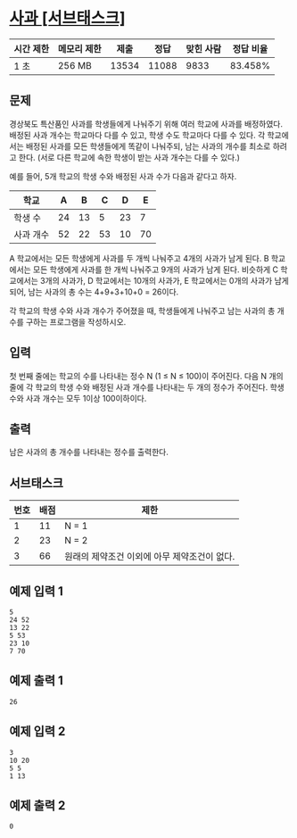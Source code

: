 # [사과 [서브태스크]](https://www.acmicpc.net/problem/10833)

| 시간 제한 | 메모리 제한 | 제출 | 정답 | 맞힌 사람 | 정답 비율 |
| --- | --- | --- | --- | --- | --- |
| 1 초 | 256 MB | 13534 | 11088 | 9833 | 83.458% |

## 문제

경상북도 특산품인 사과를 학생들에게 나눠주기 위해 여러 학교에 사과를 배정하였다. 배정된 사과 개수는 학교마다 다를 수 있고, 학생 수도 학교마다 다를 수 있다. 각 학교에서는 배정된 사과를 모든 학생들에게 똑같이 나눠주되, 남는 사과의 개수를 최소로 하려고 한다. (서로 다른 학교에 속한 학생이 받는 사과 개수는 다를 수 있다.)

예를 들어, 5개 학교의 학생 수와 배정된 사과 수가 다음과 같다고 하자.

| 학교 | A | B | C | D | E |
| --- | --- | --- | --- | --- | --- |
| 학생 수 | 24 | 13 | 5 | 23 | 7 |
| 사과 개수 | 52 | 22 | 53 | 10 | 70 |

A 학교에서는 모든 학생에게 사과를 두 개씩 나눠주고 4개의 사과가 남게 된다. B 학교에서는 모든 학생에게 사과를 한 개씩 나눠주고 9개의 사과가 남게 된다. 비슷하게 C 학교에서는 3개의 사과가, D 학교에서는 10개의 사과가, E 학교에서는 0개의 사과가 남게 되어, 남는 사과의 총 수는 4+9+3+10+0 = 26이다.

각 학교의 학생 수와 사과 개수가 주어졌을 때, 학생들에게 나눠주고 남는 사과의 총 개수를 구하는 프로그램을 작성하시오.

## 입력

첫 번째 줄에는 학교의 수를 나타내는 정수 N (1 ≤ N ≤ 100)이 주어진다. 다음 N 개의 줄에 각 학교의 학생 수와 배정된 사과 개수를 나타내는 두 개의 정수가 주어진다. 학생 수와 사과 개수는 모두 1이상 100이하이다.

## 출력

남은 사과의 총 개수를 나타내는 정수를 출력한다.

## 서브태스크

| 번호 | 배점 | 제한 |
| --- | --- | --- |
| 1 | 11 | N = 1 |
| 2 | 23 | N = 2 |
| 3 | 66 | 원래의 제약조건 이외에 아무 제약조건이 없다. |

## 예제 입력 1

```
5
24 52
13 22
5 53
23 10
7 70

```

## 예제 출력 1

```
26

```

## 예제 입력 2

```
3
10 20
5 5
1 13

```

## 예제 출력 2

```
0
```
